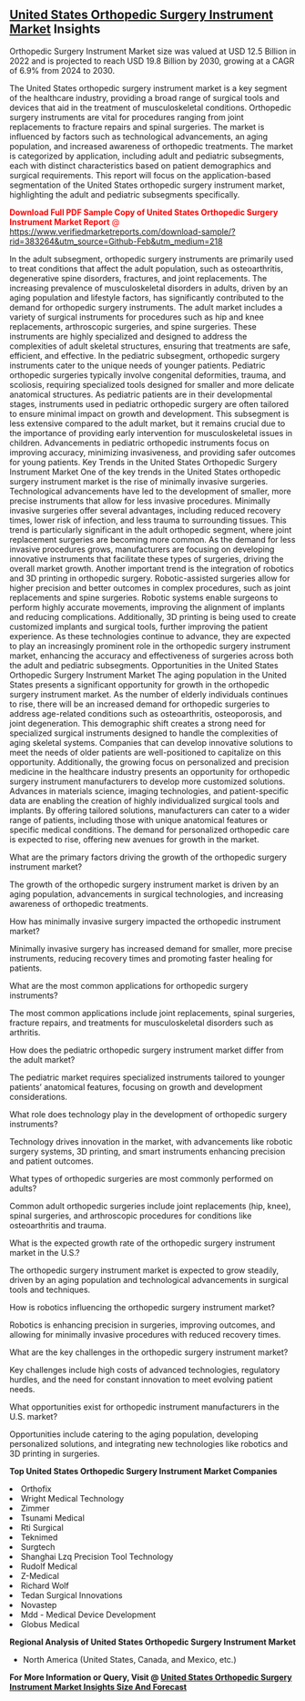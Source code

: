 <h2><a href="https://www.verifiedmarketreports.com/download-sample/?rid=383264&amp;utm_source=Github-Feb&amp;utm_medium=218" target="_blank">United States Orthopedic Surgery Instrument Market</a> Insights</h2><p>Orthopedic Surgery Instrument Market size was valued at USD 12.5 Billion in 2022 and is projected to reach USD 19.8 Billion by 2030, growing at a CAGR of 6.9% from 2024 to 2030.</p><p> <p>The United States orthopedic surgery instrument market is a key segment of the healthcare industry, providing a broad range of surgical tools and devices that aid in the treatment of musculoskeletal conditions. Orthopedic surgery instruments are vital for procedures ranging from joint replacements to fracture repairs and spinal surgeries. The market is influenced by factors such as technological advancements, an aging population, and increased awareness of orthopedic treatments. The market is categorized by application, including adult and pediatric subsegments, each with distinct characteristics based on patient demographics and surgical requirements. This report will focus on the application-based segmentation of the United States orthopedic surgery instrument market, highlighting the adult and pediatric subsegments specifically. <p><span class=""><span style="color: #ff0000;"><strong>Download Full PDF Sample Copy of United States Orthopedic Surgery Instrument Market Report</strong> @ </span><a href="https://www.verifiedmarketreports.com/download-sample/?rid=383264&amp;utm_source=Github-Feb&amp;utm_medium=218" target="_blank">https://www.verifiedmarketreports.com/download-sample/?rid=383264&amp;utm_source=Github-Feb&amp;utm_medium=218</a></span></p> In the adult subsegment, orthopedic surgery instruments are primarily used to treat conditions that affect the adult population, such as osteoarthritis, degenerative spine disorders, fractures, and joint replacements. The increasing prevalence of musculoskeletal disorders in adults, driven by an aging population and lifestyle factors, has significantly contributed to the demand for orthopedic surgery instruments. The adult market includes a variety of surgical instruments for procedures such as hip and knee replacements, arthroscopic surgeries, and spine surgeries. These instruments are highly specialized and designed to address the complexities of adult skeletal structures, ensuring that treatments are safe, efficient, and effective. In the pediatric subsegment, orthopedic surgery instruments cater to the unique needs of younger patients. Pediatric orthopedic surgeries typically involve congenital deformities, trauma, and scoliosis, requiring specialized tools designed for smaller and more delicate anatomical structures. As pediatric patients are in their developmental stages, instruments used in pediatric orthopedic surgery are often tailored to ensure minimal impact on growth and development. This subsegment is less extensive compared to the adult market, but it remains crucial due to the importance of providing early intervention for musculoskeletal issues in children. Advancements in pediatric orthopedic instruments focus on improving accuracy, minimizing invasiveness, and providing safer outcomes for young patients. Key Trends in the United States Orthopedic Surgery Instrument Market One of the key trends in the United States orthopedic surgery instrument market is the rise of minimally invasive surgeries. Technological advancements have led to the development of smaller, more precise instruments that allow for less invasive procedures. Minimally invasive surgeries offer several advantages, including reduced recovery times, lower risk of infection, and less trauma to surrounding tissues. This trend is particularly significant in the adult orthopedic segment, where joint replacement surgeries are becoming more common. As the demand for less invasive procedures grows, manufacturers are focusing on developing innovative instruments that facilitate these types of surgeries, driving the overall market growth. Another important trend is the integration of robotics and 3D printing in orthopedic surgery. Robotic-assisted surgeries allow for higher precision and better outcomes in complex procedures, such as joint replacements and spine surgeries. Robotic systems enable surgeons to perform highly accurate movements, improving the alignment of implants and reducing complications. Additionally, 3D printing is being used to create customized implants and surgical tools, further improving the patient experience. As these technologies continue to advance, they are expected to play an increasingly prominent role in the orthopedic surgery instrument market, enhancing the accuracy and effectiveness of surgeries across both the adult and pediatric subsegments. Opportunities in the United States Orthopedic Surgery Instrument Market The aging population in the United States presents a significant opportunity for growth in the orthopedic surgery instrument market. As the number of elderly individuals continues to rise, there will be an increased demand for orthopedic surgeries to address age-related conditions such as osteoarthritis, osteoporosis, and joint degeneration. This demographic shift creates a strong need for specialized surgical instruments designed to handle the complexities of aging skeletal systems. Companies that can develop innovative solutions to meet the needs of older patients are well-positioned to capitalize on this opportunity. Additionally, the growing focus on personalized and precision medicine in the healthcare industry presents an opportunity for orthopedic surgery instrument manufacturers to develop more customized solutions. Advances in materials science, imaging technologies, and patient-specific data are enabling the creation of highly individualized surgical tools and implants. By offering tailored solutions, manufacturers can cater to a wider range of patients, including those with unique anatomical features or specific medical conditions. The demand for personalized orthopedic care is expected to rise, offering new avenues for growth in the market. <p>What are the primary factors driving the growth of the orthopedic surgery instrument market?</p> <p>The growth of the orthopedic surgery instrument market is driven by an aging population, advancements in surgical technologies, and increasing awareness of orthopedic treatments.</p> <p>How has minimally invasive surgery impacted the orthopedic instrument market?</p> <p>Minimally invasive surgery has increased demand for smaller, more precise instruments, reducing recovery times and promoting faster healing for patients.</p> <p>What are the most common applications for orthopedic surgery instruments?</p> <p>The most common applications include joint replacements, spinal surgeries, fracture repairs, and treatments for musculoskeletal disorders such as arthritis.</p> <p>How does the pediatric orthopedic surgery instrument market differ from the adult market?</p> <p>The pediatric market requires specialized instruments tailored to younger patients’ anatomical features, focusing on growth and development considerations.</p> <p>What role does technology play in the development of orthopedic surgery instruments?</p> <p>Technology drives innovation in the market, with advancements like robotic surgery systems, 3D printing, and smart instruments enhancing precision and patient outcomes.</p> <p>What types of orthopedic surgeries are most commonly performed on adults?</p> <p>Common adult orthopedic surgeries include joint replacements (hip, knee), spinal surgeries, and arthroscopic procedures for conditions like osteoarthritis and trauma.</p> <p>What is the expected growth rate of the orthopedic surgery instrument market in the U.S.?</p> <p>The orthopedic surgery instrument market is expected to grow steadily, driven by an aging population and technological advancements in surgical tools and techniques.</p> <p>How is robotics influencing the orthopedic surgery instrument market?</p> <p>Robotics is enhancing precision in surgeries, improving outcomes, and allowing for minimally invasive procedures with reduced recovery times.</p> <p>What are the key challenges in the orthopedic surgery instrument market?</p> <p>Key challenges include high costs of advanced technologies, regulatory hurdles, and the need for constant innovation to meet evolving patient needs.</p> <p>What opportunities exist for orthopedic instrument manufacturers in the U.S. market?</p> <p>Opportunities include catering to the aging population, developing personalized solutions, and integrating new technologies like robotics and 3D printing in surgeries.</p> </p><p><strong>Top United States Orthopedic Surgery Instrument Market Companies</strong></p><div data-test-id=""><p><li>Orthofix</li><li> Wright Medical Technology</li><li> Zimmer</li><li> Tsunami Medical</li><li> Rti Surgical</li><li> Teknimed</li><li> Surgtech</li><li> Shanghai Lzq Precision Tool Technology</li><li> Rudolf Medical</li><li> Z-Medical</li><li> Richard Wolf</li><li> Tedan Surgical Innovations</li><li> Novastep</li><li> Mdd - Medical Device Development</li><li> Globus Medical</li></p><div><strong>Regional Analysis of&nbsp;United States Orthopedic Surgery Instrument Market</strong></div><ul><li dir="ltr"><p dir="ltr">North America&nbsp;(United States, Canada, and Mexico, etc.)</p></li></ul><p><strong>For More Information or Query, Visit @&nbsp;</strong><strong><a href="https://www.verifiedmarketreports.com/product/orthopedic-surgery-instrument-market/?utm_source=Github-Feb&amp;utm_medium=218" target="_blank">United States Orthopedic Surgery Instrument Market Insights Size And Forecast</a></strong></p></div>
